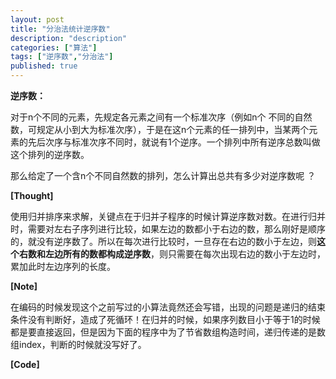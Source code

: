 ```yaml
---
layout: post
title: "分治法统计逆序数"
description: "description"
categories: ["算法"]
tags: ["逆序数","分治法"]
published: true
---
```


**逆序数：**

对于n个不同的元素，先规定各元素之间有一个标准次序（例如n个 不同的自然数，可规定从小到大为标准次序），于是在这n个元素的任一排列中，当某两个元素的先后次序与标准次序不同时，就说有1个逆序。一个排列中所有逆序总数叫做这个排列的逆序数。

那么给定了一个含n个不同自然数的排列，怎么计算出总共有多少对逆序数呢 ？

**[Thought]**

使用归并排序来求解，关键点在于归并子程序的时候计算逆序数对数。在进行归并时，需要对左右子序列进行比较，如果左边的数都小于右边的数，那么刚好是顺序的，就没有逆序数了。所以在每次进行比较时，一旦存在右边的数小于左边，则**这个右数和左边所有的数都构成逆序数**，则只需要在每次出现右边的数小于左边时，累加此时左边序列的长度。

**[Note]**

在编码的时候发现这个之前写过的小算法竟然还会写错，出现的问题是递归的结束条件没有判断好，造成了死循环！在归并的时候，如果序列数目小于等于1的时候都是要直接返回，但是因为下面的程序中为了节省数组构造时间，递归传递的是数组index，判断的时候就没写好了。

**[Code]**

<script src="https://gist.github.com/HaiyangXu/6561feeada679b12d225.js"></script>
